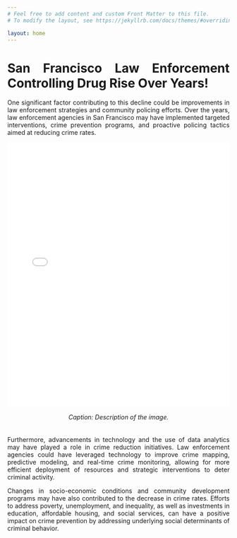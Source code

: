 ```yaml
---
# Feel free to add content and custom Front Matter to this file.
# To modify the layout, see https://jekyllrb.com/docs/themes/#overriding-theme-defaults

layout: home
---
```

<div style="text-align: justify;">
    <h1>San Francisco Law Enforcement Controlling Drug Rise Over Years!</h1>
    <p>One significant factor contributing to this decline could be improvements in law enforcement strategies and community policing efforts. Over the years, law enforcement agencies in San Francisco may have implemented targeted interventions, crime prevention programs, and proactive policing tactics aimed at reducing crime rates.</p>
</div>

<div style="display: flex; justify-content: center; align-items: center; margin-bottom: 20px;">
    <div style="width: 100%; text-align: center;">
        <iframe src="/Notebook.html" width="100%" height="600" frameborder="0"></iframe>
        <p style="font-style: italic;">Caption: Description of the image.</p>
    </div>
</div>

<div style="text-align: justify;">
    <p>Furthermore, advancements in technology and the use of data analytics may have played a role in crime reduction initiatives. Law enforcement agencies could have leveraged technology to improve crime mapping, predictive modeling, and real-time crime monitoring, allowing for more efficient deployment of resources and strategic interventions to deter criminal activity.</p>
    <p>Changes in socio-economic conditions and community development programs may have also contributed to the decrease in crime rates. Efforts to address poverty, unemployment, and inequality, as well as investments in education, affordable housing, and social services, can have a positive impact on crime prevention by addressing underlying social determinants of criminal behavior.</p>
    <!-- Add more text here -->
</div>



